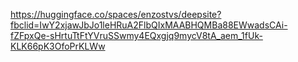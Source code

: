 https://huggingface.co/spaces/enzostvs/deepsite?fbclid=IwY2xjawJbJo1leHRuA2FlbQIxMAABHQMBa88EWwadsCAi-fZFpxQe-sHrtuTtFtYVruSSwmy4EQxgjq9mycV8tA_aem_1fUk-KLK66pK3OfoPrKLWw